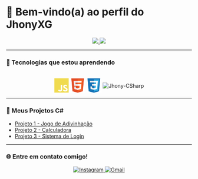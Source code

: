 # 👋 Bem-vindo(a) ao perfil do **JhonyXG**

<div align="center">
  <a href="https://github.com/JhonyXG">
    <img height="180em" src="https://github-readme-stats.vercel.app/api?username=jhonyxg&show_icons=true&theme=tokyonight&include_all_commits=true&count_private=true"/>
    <img height="180em" src="https://github-readme-stats.vercel.app/api/top-langs/?username=jhonyxg&layout=compact&langs_count=6&theme=tokyonight&cache_seconds=1"/>
  </a>
</div>

---

### 🧠 Tecnologias que estou aprendendo

<div style="display: inline_block" align="center"><br>
  <img align="center" alt="Jhony-Js" height="40" width="40" src="https://raw.githubusercontent.com/devicons/devicon/master/icons/javascript/javascript-plain.svg">
  <img align="center" alt="Jhony-HTML" height="40" width="40" src="https://raw.githubusercontent.com/devicons/devicon/master/icons/html5/html5-original.svg">
  <img align="center" alt="Jhony-CSS" height="40" width="40" src="https://raw.githubusercontent.com/devicons/devicon/master/icons/css3/css3-original.svg">
  <img align="center" alt="Jhony-CSharp" height="40" width="40" src="https://cdn.jsdelivr.net/gh/devicons/devicon/icons/csharp/csharp-original.svg">
</div>

---

### 🚀 Meus Projetos C#

- [Projeto 1 - Jogo de Adivinhação](https://github.com/JhonyXG/projeto1)
- [Projeto 2 - Calculadora](https://github.com/JhonyXG/projeto2)
- [Projeto 3 - Sistema de Login](https://github.com/JhonyXG/projeto3)

<!-- Quando criar mais projetos, basta adicionar mais linhas aqui -->

---

### 🌐 Entre em contato comigo!

<div align="center">
  <a href="https://www.instagram.com/jhonatankkkj/" target="_blank">
    <img src="https://img.shields.io/badge/-Instagram-%23E4405F?style=for-the-badge&logo=instagram&logoColor=white" alt="Instagram">
  </a>
  <a href="mailto:jhonatanalvespessoal@gmail.com" target="_blank">
    <img src="https://img.shields.io/badge/-Gmail-%23333?style=for-the-badge&logo=gmail&logoColor=white" alt="Gmail">
  </a>
</div>
